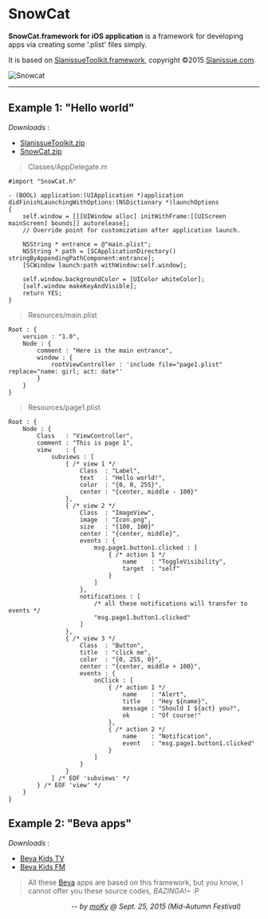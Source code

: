 # SnowCat

**SnowCat.framework for iOS application**
is a framework for developing apps via creating some '.plist' files simply.

It is based on [SlanissueToolkit.framework][slanissue-ios], copyright &copy;2015 [Slanissue.com][slanissue.com].

![Snowcat][snowcat.jpg]

---

## Example 1: "Hello world"

*Downloads* :

* [SlanissueToolkit.zip][slanissue-ios.zip]
* [SnowCat.zip][snowcat-ios.zip]

> Classes/AppDelegate.m

	#import "SnowCat.h"
	
	- (BOOL) application:(UIApplication *)application didFinishLaunchingWithOptions:(NSDictionary *)launchOptions
	{
		self.window = [[[UIWindow alloc] initWithFrame:[[UIScreen mainScreen] bounds]] autorelease];
		// Override point for customization after application launch.
		
		NSString * entrance = @"main.plist";
		NSString * path = [SCApplicationDirectory() stringByAppendingPathComponent:entrance];
		[SCWindow launch:path withWindow:self.window];
		
		self.window.backgroundColor = [UIColor whiteColor];
		[self.window makeKeyAndVisible];
		return YES;
	}

> Resources/main.plist

	Root : {
		version : "1.0",
		Node : {
			comment : "Here is the main entrance",
			window : {
				rootViewController : 'include file="page1.plist" replace="name: girl; act: date"'
			}
		}
	}

> Resources/page1.plist

	Root : {
		Node : {
			Class   : "ViewController",
			comment : "This is page 1",
			view    : {
				subviews : [
					{ /* view 1 */
						Class  : "Label",
						text   : "Hello world!",
						color  : "{0, 0, 255}",
						center : "{center, middle - 100}"
					},
					{ /* view 2 */
						Class  : "ImageView",
						image  : "Icon.png",
						size   : "{100, 100}"
						center : "{center, middle}",
						events : {
							msg.page1.button1.clicked : [
								{ /* action 1 */
									name    : "ToggleVisibility",
									target  : "self"
								}
							]
						},
						notifications : [
							/* all these notifications will transfer to events */
							"msg.page1.button1.clicked"
						]
					},
					{ /* view 3 */
						Class  : "Button",
						title  : "click me",
						color  : "{0, 255, 0}",
						center : "{center, middle + 100}",
						events : {
							onClick : [
								{ /* action 1 */
									name    : "Alert",
									title   : "Hey ${name}",
									message : "Should I ${act} you?",
									ok      : "Of course!"
								},
								{ /* action 2 */
									name    : "Notification",
									event   : "msg.page1.button1.clicked"
								}
							]
						}
					}
				] /* EOF 'subviews' */
			} /* EOF 'view' */
		}
	}

## Example 2: "Beva apps"

*Downloads* :

* [Beva Kids TV][beva.tv]
* [Beva Kids FM][beva.fm]

> All these [Beva][beva.com] apps are based on this framework,
> but you know, I cannot offer you these source codes, *BAZINGA!~* :P

&nbsp; &nbsp; &nbsp; &nbsp; &nbsp; &nbsp; &nbsp; &nbsp;
&nbsp; &nbsp; &nbsp; &nbsp; &nbsp; &nbsp; &nbsp; &nbsp;
*-- by [moKy][moky] @ Sept. 25, 2015 (Mid-Autumn Festival)*



[slanissue.com]: http://www.slanissue.com/ "Beijing Slanissue Technology Co., Ltd."
[beva.com]: http://www.beva.com/ "Beva.com"

[moky]: http://moky.github.com/ "About me"

[slanissue-ios]: https://github.com/moky/slanissue-ios "Slanissue Toolkit for iOS"

[slanissue-ios.zip]: https://github.com/moky/slanissue-ios/archive/master.zip "Slanissue Toolkit for iOS"
[snowcat-ios.zip]: https://github.com/moky/snowcat-ios/archive/master.zip "SnowCat for iOS"

[beva.tv]: https://itunes.apple.com/cn/app/bei-wa-er-ge2015/id716603240?mt=8 "AppStore"
[beva.fm]: https://itunes.apple.com/cn/app/bei-wa-ting-ting/id989100723?mt=8 "AppStore"

[snowcat.jpg]: http://img.diytrade.com/cdimg/860989/8004577/0/1234846770.jpg "Snowcat"
